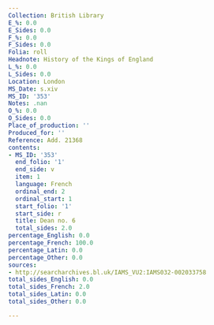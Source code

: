 ```yaml
---
Collection: British Library
E_%: 0.0
E_Sides: 0.0
F_%: 0.0
F_Sides: 0.0
Folia: roll
Headnote: History of the Kings of England
L_%: 0.0
L_Sides: 0.0
Location: London
MS_Date: s.xiv
MS_ID: '353'
Notes: .nan
O_%: 0.0
O_Sides: 0.0
Place_of_production: ''
Produced_for: ''
Reference: Add. 21368
contents:
- MS_ID: '353'
  end_folio: '1'
  end_side: v
  item: 1
  language: French
  ordinal_end: 2
  ordinal_start: 1
  start_folio: '1'
  start_side: r
  title: Dean no. 6
  total_sides: 2.0
percentage_English: 0.0
percentage_French: 100.0
percentage_Latin: 0.0
percentage_Other: 0.0
sources:
- http://searcharchives.bl.uk/IAMS_VU2:IAMS032-002033758
total_sides_English: 0.0
total_sides_French: 2.0
total_sides_Latin: 0.0
total_sides_Other: 0.0

---
```

